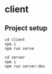 # client

## Project setup
```
cd client
npm i
npm run serve
```

```
cd server
npm i
npm run server:dev
```